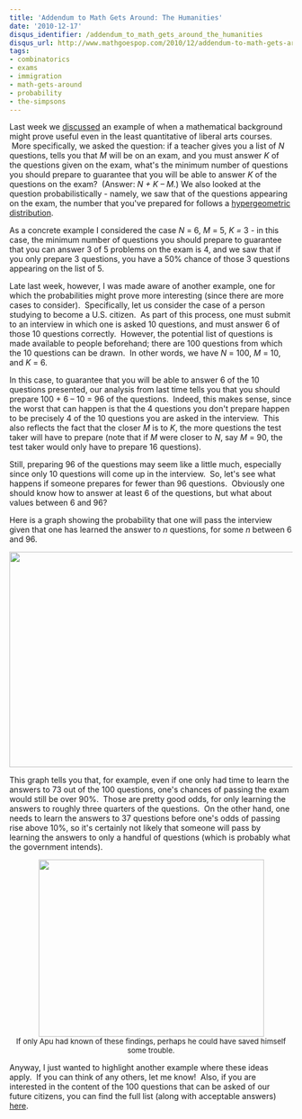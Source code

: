 ```yaml
---
title: 'Addendum to Math Gets Around: The Humanities'
date: '2010-12-17'
disqus_identifier: /addendum_to_math_gets_around_the_humanities
disqus_url: http://www.mathgoespop.com/2010/12/addendum-to-math-gets-around-the-humanities.html
tags:
- combinatorics
- exams
- immigration
- math-gets-around
- probability
- the-simpsons
---
```


Last week we <a href="http://www.mathgoespop.com/2010/12/humanities.html">discussed</a> an example of when a mathematical background might prove useful even in the least quantitative of liberal arts courses.  More specifically, we asked the question: if a teacher gives you a list of <em>N</em> questions, tells you that <em>M</em> will be on an exam, and you must answer <em>K</em> of the questions given on the exam, what's the minimum number of questions you should prepare to guarantee that you will be able to answer <em>K</em> of the questions on the exam?  (Answer: <em>N + K &ndash; M.</em>)<em> </em>We also looked at the question probabilistically - namely, we saw that of the questions appearing on the exam, the number that you've prepared for follows a <a href="http://en.wikipedia.org/wiki/Hypergeometric_distribution">hypergeometric distribution</a>.

As a concrete example I considered the case <em>N</em> = 6, <em>M</em> = 5, <em>K = </em>3 - in this case, the minimum number of questions you should prepare to guarantee that you can answer 3 of 5 problems on the exam is 4, and we saw that if you only prepare 3 questions, you have a 50% chance of those 3 questions appearing on the list of 5.

Late last week, however, I was made aware of another example, one for which the probabilities might prove more interesting (since there are more cases to consider).  Specifically, let us consider the case of a person studying to become a U.S. citizen.  As part of this process, one must submit to an interview in which one is asked 10 questions, and must answer 6 of those 10 questions correctly.  However, the potential list of questions is made available to people beforehand; there are 100 questions from which the 10 questions can be drawn.  In other words, we have <em>N</em> = 100, <em>M</em> = 10, and <em>K</em> = 6.

In this case, to guarantee that you will be able to answer 6 of the 10 questions presented, our analysis from last time tells you that you should prepare 100 + 6 &ndash; 10 = 96 of the questions.  Indeed, this makes sense, since the worst that can happen is that the 4 questions you don't prepare happen to be precisely 4 of the 10 questions you are asked in the interview.  This also reflects the fact that the closer <em>M</em> is to <em>K</em>, the more questions the test taker will have to prepare (note that if <em>M</em> were closer to <em>N</em>, say <em>M</em> = 90, the test taker would only have to prepare 16 questions).

Still, preparing 96 of the questions may seem like a little much, especially since only 10 questions will come up in the interview.  So, let's see what happens if someone prepares for fewer than 96 questions.  Obviously one should know how to answer at least 6 of the questions, but what about values between 6 and 96?﻿

Here is a graph showing the probability that one will pass the interview given that one has learned the answer to <em>n</em> questions, for some <em>n</em> between 6 and 96.

<center><a href="http://www.mathgoespop.com/images/2010/12/Picture-11.png"><img class="aligncenter size-full wp-image-985" title="CitizenGraph" src="http://www.mathgoespop.com/images/2010/12/Picture-11.png" alt="" width="600" height="383" /></a></center>

This graph tells you that, for example, even if one only had time to learn the answers to 73 out of the 100 questions, one's chances of passing the exam would still be over 90%.  Those are pretty good odds, for only learning the answers to roughly three quarters of the questions.  On the other hand, one needs to learn the answers to 37 questions before one's odds of passing rise above 10%, so it's certainly not likely that someone will pass by learning the answers to only a handful of questions (which is probably what the government intends).

<p style="text-align:center;font-size:small;"><a href="http://en.wikipedia.org/wiki/Much_Apu_About_Nothing"><img class="size-full wp-image-988" title="Picture 2" src="http://www.mathgoespop.com/images/2010/12/Picture-2.png" alt="" width="401" height="315" /></a><br>If only Apu had known of these findings, perhaps he could have saved himself some trouble.</p>

Anyway, I just wanted to highlight another example where these ideas apply.  If you can think of any others, let me know!  Also, if you are interested in the content of the 100 questions that can be asked of our future citizens, you can find the full list (along with acceptable answers) <a href="http://www.immihelp.com/citizenship/naturalization-civics-test-questions.html">here</a>.

